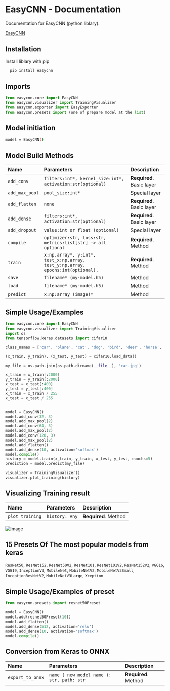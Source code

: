 
# EasyCNN - Documentation

Documentation for EasyCNN (python liblary).

[EasyCNN](https://github.com/Gabrli/easyCNN)




## Installation

Install liblary with pip

```bash
  pip install easycnn
```
    
## Imports

```python
from easycnn.core import EasyCNN
from easycnn.visualizer import TrainingVisualizer
from easycnn.exporter import EasyExporter
from easycnn.presets import (one of prepare model at the list)
```
## Model initiation

```bash
model = EasyCNN()
```
## Model Build Methods


| Name | Parameters     | Description                |
| :-------- | :------- | :------------------------- |
| `add_conv` | `filters:int*, kernel_size:int*, activation:str(optional)` | **Required**. Basic layer|
| `add_max_pool` | `pool_size:int*` |Special layer|
| `add_flatten` | `none` |**Required**. Basic layer|
| `add_dense` | `filters:int*, activation:str(optional)` |**Required**. Basic layer|
| `add_dropout` | `value:int or float (optional)` |Special layer|
| `compile` | `optimizer:str, loss:str, metrics:list[str] -> all optional` |**Required**. Method|
| `train` | `x:np.array*, y:int*, test_x:np.array, test_y:np.array, epochs:int(optional),` |**Required**. Method|
| `save` | `filename* (my-model.h5)` |Method|
| `load` | `filename* (my-model.h5)` |Method|
| `predict` | `x:np:array (image)*` |Method|


## Simple Usage/Examples

```python
from easycnn.core import EasyCNN
from easycnn.visualizer import TrainingVisualizer
import os
from tensorflow.keras.datasets import cifar10

class_names = ['car', 'plane', 'cat', 'dog', 'bird', 'deer', 'horse', 'frog', 'ship', 'truck']

(x_train, y_train), (x_test, y_test) = cifar10.load_data()

my_file = os.path.join(os.path.dirname(__file__), 'car.jpg')

x_train = x_train[:2000]
y_train = y_train[:2000]
x_test = x_test[:400]
y_test = y_test[:400]
x_train = x_train / 255
x_test = x_test / 255


model = EasyCNN()
model.add_conv(32, 3)
model.add_max_pool(2)
model.add_conv(64, 3)
model.add_max_pool(2)
model.add_conv(128, 3)
model.add_max_pool(2)
model.add_flatten()
model.add_dense(10, activation='softmax')
model.compile()
history = model.train(x_train, y_train, x_test, y_test, epochs=5)
prediction = model.predict(my_file)

visualizer = TrainingVisualizer()
visualizer.plot_training(history)

```

## Visualizing Training result


| Name | Parameters     | Description                       |
| :-------- | :------- | :-------------------------------- |
| `plot_training`      | `history: Any` | **Required**. Method |

![image](https://github.com/user-attachments/assets/6cf34bbf-ded7-44b0-99bb-8446371b27d6)




## 15 Presets Of The most popular models from keras 
`ResNet50`, `ResNet152`, `ResNet50V2`, `ResNet101`, `ResNet101V2`, `ResNet152V2`, `VGG16`, `VGG19`, `InceptionV3`, `MobileNet`, `MobileNetV2`, `MobileNetV3Small`, `InceptionResNetV2`, `MobileNetV3Large`, `Xception`

## Simple Usage/Examples of preset

```python
from easycnn.presets import resnet50Preset
```
```python
model = EasyCNN()
model.add(resnet50Preset(10))
model.add_flatten()
model.add_dense(512, activation='relu')
model.add_dense(10, activation='softmax')
model.compile()
```

## Conversion from Keras to ONNX

| Name | Parameters     | Description                       |
| :-------- | :------- | :-------------------------------- |
| `export_to_onnx`      | `name ( new model name ): str, path: str` | **Required**. Method |




